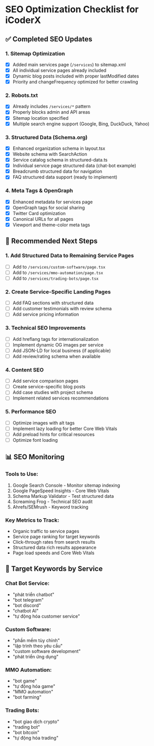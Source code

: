 # SEO Optimization Checklist for iCoderX

## ✅ Completed SEO Updates

### 1. Sitemap Optimization
- [x] Added main services page (`/services`) to sitemap.xml
- [x] All individual service pages already included
- [x] Dynamic blog posts included with proper lastModified dates
- [x] Priority and changeFrequency optimized for better crawling

### 2. Robots.txt
- [x] Already includes `/services/*` pattern
- [x] Properly blocks admin and API areas
- [x] Sitemap location specified
- [x] Multiple search engine support (Google, Bing, DuckDuck, Yahoo)

### 3. Structured Data (Schema.org)
- [x] Enhanced organization schema in layout.tsx
- [x] Website schema with SearchAction
- [x] Service catalog schema in structured-data.ts
- [x] Individual service page structured data (chat-bot example)
- [x] Breadcrumb structured data for navigation
- [x] FAQ structured data support (ready to implement)

### 4. Meta Tags & OpenGraph
- [x] Enhanced metadata for services page
- [x] OpenGraph tags for social sharing
- [x] Twitter Card optimization
- [x] Canonical URLs for all pages
- [x] Viewport and theme-color meta tags

## 🔄 Recommended Next Steps

### 1. Add Structured Data to Remaining Service Pages
- [ ] Add to `/services/custom-software/page.tsx`
- [ ] Add to `/services/mmo-automation/page.tsx` 
- [ ] Add to `/services/trading-bots/page.tsx`

### 2. Create Service-Specific Landing Pages
- [ ] Add FAQ sections with structured data
- [ ] Add customer testimonials with review schema
- [ ] Add service pricing information

### 3. Technical SEO Improvements
- [ ] Add hreflang tags for internationalization
- [ ] Implement dynamic OG images per service
- [ ] Add JSON-LD for local business (if applicable)
- [ ] Add review/rating schema when available

### 4. Content SEO
- [ ] Add service comparison pages
- [ ] Create service-specific blog posts
- [ ] Add case studies with project schema
- [ ] Implement related services recommendations

### 5. Performance SEO
- [ ] Optimize images with alt tags
- [ ] Implement lazy loading for better Core Web Vitals
- [ ] Add preload hints for critical resources
- [ ] Optimize font loading

## 📊 SEO Monitoring

### Tools to Use:
1. Google Search Console - Monitor sitemap indexing
2. Google PageSpeed Insights - Core Web Vitals
3. Schema Markup Validator - Test structured data
4. Screaming Frog - Technical SEO audit
5. Ahrefs/SEMrush - Keyword tracking

### Key Metrics to Track:
- Organic traffic to service pages
- Service page ranking for target keywords
- Click-through rates from search results
- Structured data rich results appearance
- Page load speeds and Core Web Vitals

## 🎯 Target Keywords by Service

### Chat Bot Service:
- "phát triển chatbot"
- "bot telegram"
- "bot discord"
- "chatbot AI"
- "tự động hóa customer service"

### Custom Software:
- "phần mềm tùy chỉnh"
- "lập trình theo yêu cầu"
- "custom software development"
- "phát triển ứng dụng"

### MMO Automation:
- "bot game"
- "tự động hóa game"
- "MMO automation"
- "bot farming"

### Trading Bots:
- "bot giao dịch crypto"
- "trading bot"
- "bot bitcoin"
- "tự động hóa trading"